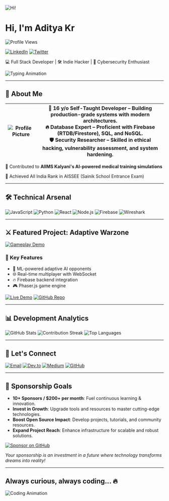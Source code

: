<!-- =======================
      Header Section
========================== -->
![Hi!](https://media.giphy.com/media/hvRJCLFzcasrR4ia7z/giphy.gif)

# Hi, I'm **Aditya Kr**

![Profile Views](https://komarev.com/ghpvc/?username=AdityaKr&color=blueviolet&label=Profile+Views)

[![LinkedIn](https://img.shields.io/badge/-LINKEDIN-0A66C2?logo=linkedin&logoColor=white&style=for-the-badge)](https://www.linkedin.com/in/aditya-gupta-42a275359?utm_source=share&utm_campaign=share_via&utm_content=profile&utm_medium=android_app)
[![Twitter](https://img.shields.io/badge/-TWITTER-1DA1F2?logo=twitter&logoColor=white&style=for-the-badge)](https://x.com/AdiK0251?t=4ZmVsg0BbW5T9vquyxkR5w&s=09)

💻 Full Stack Developer | 🛠️ Indie Hacker | 🔐 Cybersecurity Enthusiast

![Typing Animation](https://readme-typing-svg.demolab.com?font=Fira+Code&size=26&duration=3000&pause=1000&color=4CAF50&center=true&vCenter=true&width=600&lines=Full+Stack+Developer;Indie+Hacker;Cybersecurity+Enthusiast;AI+Innovator;Open+Source+Contributor)

---

<!-- =======================
     About Me Section
========================== -->
## 🚀 About Me

| ![Profile Picture](https://avatars.githubusercontent.com/u/166922118?v=4) | 🎂 **16 y/o Self-Taught Developer** – Building production-grade systems with modern architectures. <br> 🔥 **Database Expert** – Proficient with Firebase (RTDB/Firestore), SQL, and NoSQL. <br> 🛡️ **Security Researcher** – Skilled in ethical hacking, vulnerability assessment, and system hardening. |
| :-----------------------------------------------------------------------: | ------------------------------------------------------------------------------------------------------------------------------------------------------------------------------------------------------------------------------------------------------------------------------------------------------------------------------------------ |

🏥 Contributed to **AIIMS Kalyani's AI-powered medical training simulations**

🏅 Achieved All India Rank in AISSEE (Sainik School Entrance Exam)

---

<!-- =======================
     Technical Arsenal Section
========================== -->
## 🛠 Technical Arsenal

![JavaScript](https://cdn.jsdelivr.net/gh/devicons/devicon/icons/javascript/javascript-original.svg)
![Python](https://cdn.jsdelivr.net/gh/devicons/devicon/icons/python/python-original.svg)
![React](https://cdn.jsdelivr.net/gh/devicons/devicon/icons/react/react-original.svg)
![Node.js](https://cdn.jsdelivr.net/gh/devicons/devicon/icons/nodejs/nodejs-original.svg)
![Firebase](https://cdn.jsdelivr.net/gh/devicons/devicon/icons/firebase/firebase-plain.svg)
![Wireshark](https://www.vectorlogo.zone/logos/wireshark/wireshark-icon.svg)

---

<!-- =======================
     Featured Project Section
========================== -->
## ⚔️ Featured Project: Adaptive Warzone

[![Gameplay Demo](https://media.indiedb.com/cache/images/games/1/65/64058/thumb_300x150/april1.gif)](https://www.indiedb.com/games/aground/images/multiplayer-gifs2)

### 🌟 Key Features
- 🤖 ML-powered adaptive AI opponents
- 🌐 Real-time multiplayer with WebSocket
- 🔥 Firebase backend integration
- 🎮 Phaser.js game engine

[![Live Demo](https://img.shields.io/badge/-DEMO-FFFFFF?logo=itch.io&logoColor=black)](#)
[![GitHub Repo](https://img.shields.io/badge/-REPO-181717?logo=github)](#)

---

<!-- =======================
     GitHub Stats Section
========================== -->
## 📊 Development Analytics

![GitHub Stats](https://github-readme-stats.vercel.app/api?username=AdityaKr&show_icons=true&theme=radical)
![Contribution Streak](https://github-readme-streak-stats.herokuapp.com/?user=AdityaKr&theme=radical)
![Top Languages](https://github-readme-stats.vercel.app/api/top-langs/?username=AdityaKr&layout=compact&theme=radical)

---

<!-- =======================
     Contact Section
========================== -->
## 🤝 Let's Connect

[![Email](https://img.shields.io/badge/-EMAIL-D14836?logo=gmail&logoColor=white&style=for-the-badge)](mailto:nooneitsadik0251@gmail.com)
[![Dev.to](https://img.shields.io/badge/-DEV.TO-0A0A0A?logo=dev.to&logoColor=white&style=for-the-badge)](https://dev.to/adityagupta0251)
[![Medium](https://img.shields.io/badge/-MEDIUM-12100E?logo=medium&logoColor=white&style=for-the-badge)](https://medium.com/@nooneitsadik0251)
[![GitHub](https://img.shields.io/badge/-GitHub-181717?logo=github&logoColor=white&style=for-the-badge)](https://github.com/adityagupta0251)

---

<!-- =======================
    Sponsorship Goals Section
========================== -->
## 🎯 Sponsorship Goals

- **10+ Sponsors / $200+ per month**: Fuel continuous learning & innovation.
- **Invest in Growth**: Upgrade tools and resources to master cutting-edge technologies.
- **Boost Open Source Impact**: Develop projects, tutorials, and community resources.
- **Expand Project Reach**: Enhance infrastructure for scalable and robust solutions.

[![Sponsor on GitHub](https://img.shields.io/badge/Sponsor-❤️-brightgreen)](https://github.com/sponsors/adityagupta0251)

*Your sponsorship is an investment in a future where technology transforms dreams into reality!*

---

<!-- =======================
         Footer Section
========================== -->
## Always curious, always coding... 🔥

![Coding Animation](https://media.giphy.com/media/jRf5fsn8G6YaogAWxn/giphy.gif)
